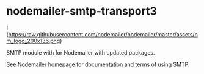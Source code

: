 # nodemailer-smtp-transport3

!(https://raw.githubusercontent.com/nodemailer/nodemailer/master/assets/nm_logo_200x136.png)

SMTP module with for Nodemailer with updated packages.

See [Nodemailer homepage](https://nodemailer.com/smtp/) for documentation and terms of using SMTP.
